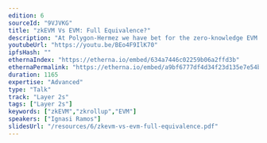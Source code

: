 ```yaml
---
edition: 6
sourceId: "9VJVKG"
title: "zkEVM Vs EVM: Full Equivalence?"
description: "At Polygon-Hermez we have bet for the zero-knowledge EVM to solve Ethereum scalability.  We will talk about what is the ZK-EVM and how are we dealing with it at Polygon. We will explain the differences between zkEVM and EVM, Also the main challenges, tricks, tech decisions and differences we had to apply to achieve EVM compatibility will be explained."
youtubeUrl: "https://youtu.be/BEo4F9IlK70"
ipfsHash: ""
ethernaIndex: "https://etherna.io/embed/634a7446c02259b06a2ffd3b"
ethernaPermalink: "https://etherna.io/embed/a9bf6777df4d34f23d135e7e54ba065cfee414c16fc6bc8404ae6667d6ff31f7"
duration: 1165
expertise: "Advanced"
type: "Talk"
track: "Layer 2s"
tags: ["Layer 2s"]
keywords: ["zkEVM","zkrollup","EVM"]
speakers: ["Ignasi Ramos"]
slidesUrl: "/resources/6/zkevm-vs-evm-full-equivalence.pdf"
---
```

